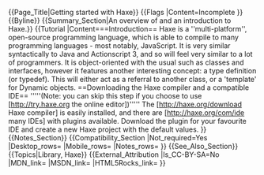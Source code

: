 {{Page_Title|Getting started with Haxe}}
{{Flags
|Content=Incomplete
}}
{{Byline}}
{{Summary_Section|An overview of and an introduction to Haxe.}}
{{Tutorial
|Content===Introduction==
Haxe is a ''multi-platform'', open-source programming language, which is able to compile to many programming languages - most notably, JavaScript. It is very similar syntactically to Java and Actionscript 3, and so will feel very similar to a lot of programmers. It is object-oriented with the usual such as classes and interfaces, however it features another interesting concept: a type definition (or typedef). This will either act as a referral to another class, or a 'template' for Dynamic objects.
==Downloading the Haxe compiler and a compatible IDE==
'''''(Note: you can skip this step if you choose to use [http://try.haxe.org the online editor])'''''
The [http://haxe.org/download Haxe compiler] is easily installed, and there are [http://haxe.org/com/ide many IDEs] with plugins available. Download the plugin for your favourite IDE and create a new Haxe project with the default values.
}}
{{Notes_Section}}
{{Compatibility_Section
|Not_required=Yes
|Desktop_rows=
|Mobile_rows=
|Notes_rows=
}}
{{See_Also_Section}}
{{Topics|Library, Haxe}}
{{External_Attribution
|Is_CC-BY-SA=No
|MDN_link=
|MSDN_link=
|HTML5Rocks_link=
}}